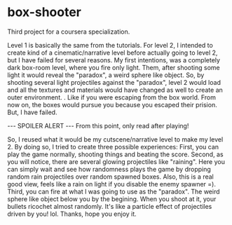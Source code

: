 # box-shooter
Third project for a coursera specialization. 

Level 1 is basically the same from the tutorials.
For level 2, I intended to create kind of a cinematic/narrative level before actually going to level 2, but I have failed for several reasons.
My first intentions, was a completely dark box-room level, where you fire only light. Them, after shooting some light it would reveal the "paradox", a weird sphere like object. So, by shooting several light projectiles against the "paradox", level 2 would load and all the textures and materials would have changed as well to create an outer environment. . Like if you were escaping from the box world.
From now on, the boxes would pursue you because you escaped their prision.
But, I have failed.

--- SPOILER ALERT --- From this point, only read after playing!

So, I reused what it would be my cutscene/narrative level to make my level 2. By doing so, I tried to create three possible experiences:
First, you can play the game normally, shooting things and beating the score.
Second, as you will notice, there are several glowing projectiles like "raining". Here you can simply wait and see how randomness plays the game by dropping random rain projectiles over random spawned boxes. Also, this is a real good view, feels like a rain on light if you disable the enemy spawner =).
Third, you can fire at what I was going to use as the "paradox". The weird sphere like object below you by the begining. When you shoot at it, your bullets ricochet almost randomly. It's like a particle effect of projectiles driven by you! lol.
Thanks, hope you enjoy it.